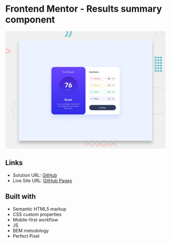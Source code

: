 # Frontend Mentor - Results summary component

![Design preview for the Results summary component coding challenge](./design/desktop-preview.jpg)

## Links

- Solution URL: [GitHub](https://github.com/dar-ju/dar-ju.github.io/tree/main/FM_21_summary-component)
- Live Site URL: [GitHub Pages](https://dar-ju.github.io/FM_21_summary-component/)

## Built with

- Semantic HTML5 markup
- CSS custom properties
- Mobile-first workflow
- JS
- BEM metodology
- Perfect Pixel
